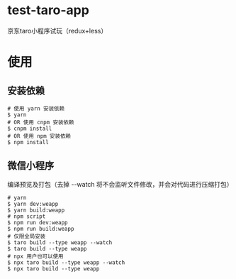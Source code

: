 # test-taro-app

京东taro小程序试玩（redux+less）

# 使用

## 安装依赖

```
# 使用 yarn 安装依赖
$ yarn
# OR 使用 cnpm 安装依赖
$ cnpm install
# OR 使用 npm 安装依赖
$ npm install
```

## 微信小程序

编译预览及打包（去掉 --watch 将不会监听文件修改，并会对代码进行压缩打包）

```
# yarn
$ yarn dev:weapp
$ yarn build:weapp
# npm script
$ npm run dev:weapp
$ npm run build:weapp
# 仅限全局安装
$ taro build --type weapp --watch
$ taro build --type weapp
# npx 用户也可以使用
$ npx taro build --type weapp --watch
$ npx taro build --type weapp
```